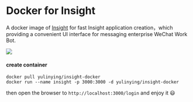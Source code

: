 # Docker for Insight
  
  
A docker image of [Insight](https://github.com/Elliottssu/insight) for fast Insight application creation，which providing a convenient UI interface for messaging enterprise WeChat Work Bot.

<img src="https://camo.githubusercontent.com/a59aac1ef0d7c42d3deacd093323ec643961c062/68747470733a2f2f75706c6f61642d696d616765732e6a69616e7368752e696f2f75706c6f61645f696d616765732f333530323536372d366336353237643137303966303364382e706e67" />


#### create container

```shell
docker pull yulinying/insight-docker
docker run --name insight -p 3000:3000 -d yulinying/insight-docker
```

then open the browser to  `http://localhost:3000/login`  and enjoy it 😃

